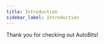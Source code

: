 ```yaml
---
title: Introduction
sidebar_label: Introduction
---
```


Thank you for checking out AutoBits!
